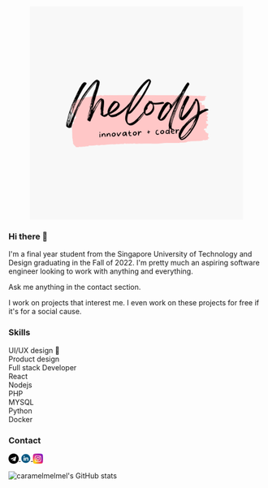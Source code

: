 <p align='center'><img src='./images/logo.png' align='center' width='420px'></img></p>

### Hi there 👋

I'm a final year student from the Singapore University of Technology and Design graduating in the Fall of 2022. I'm pretty much an aspiring software engineer looking to work with anything and everything.

Ask me anything in the contact section.

I work on projects that interest me. I even work on these projects for free if it's for a social cause.

### Skills
UI/UX design 🎨 <br/>
Product design <br/>
Full stack Developer <br/>
React <br/>
Nodejs <br/>
PHP <br/>
MYSQL <br/>
Python <br/>
Docker <br/>


### Contact
[
<img src='./images/telegram.png' align='center' width='20px'></img>
](https://t.me/caramel_melmel)
[
<img src='./images/linkedin.png' align='center' width='20px'></img>
](https://www.linkedin.com/in/melody-yun-341951179/)
[<img src='./images/instagram.png' align='center' width='20px'></img>
](https://www.instagram.com/caramel.melmel/)



![caramelmelmel's GitHub stats](https://github-readme-stats.vercel.app/api?username=caramelmelmel&show_icons=true&theme=dracula)






<!--
**caramelmelmel/caramelmelmel** is a ✨ _special_ ✨ repository because its `README.md` (this file) appears on your GitHub profile.

Here are some ideas to get you started:

- 🔭 I’m currently working on ...
- 🌱 I’m currently learning ...
- 👯 I’m looking to collaborate on ...
- 🤔 I’m looking for help with ...
- 💬 Ask me about ...
- 📫 How to reach me: ...
- 😄 Pronouns: ...
- ⚡ Fun fact: ...
-->
